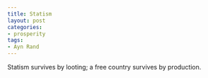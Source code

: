 ```yaml
---
title: Statism
layout: post
categories:
- prosperity
tags:
- Ayn Rand
---
```


Statism survives by looting; a free country survives by production.